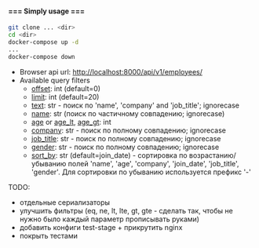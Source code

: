 #### === Simply usage ===

```bash
git clone ... <dir>
cd <dir>
docker-compose up -d
...
docker-compose down
```

- Browser api url: [http://localhost:8000/api/v1/employees/](http://localhost:8000/api/v1/employees/)
- Available query filters
    - [offset](http://localhost:8000/api/v1/employees/?offset=10): int (default=0)
    - [limit](http://localhost:8000/api/v1/employees/?limit=30): int (default=20)
    - [text](http://localhost:8000/api/v1/employees/?text=chester): str - поиск по 'name', 'company' and 'job_title'; ignorecase
    - [name](http://localhost:8000/api/v1/employees/?name=odge): str (поиск по частичному совпадению; ignorecase)
    - [age](http://localhost:8000/api/v1/employees/?age=21) or [age_lt](http://localhost:8000/api/v1/employees/?age_lt=22), [age_gt](http://localhost:8000/api/v1/employees/?age_gt=22): int
    - [company](http://localhost:8000/api/v1/employees/?company=google): str - поиск по полному совпадению; ignorecase
    - [job_title](http://localhost:8000/api/v1/employees/?job_title=director): str - поиск по полному совпадению; ignorecase
    - [gender](http://localhost:8000/api/v1/employees/?gender=male): str - поиск по полному совпадению; ignorecase
    - [sort_by](http://localhost:8000/api/v1/employees/?sort_by=-join_date): str (default=join_date) - сортировка по возрастанию/убыванию полей 'name', 'age', 'company', 'join_date', 'job_title', 'gender'. Для сортировки по убыванию используется префикс '-'

TODO:
- отдельные сериализаторы
- улучшить фильтры (eq, ne, lt, lte, gt, gte - сделать так, чтобы не нужно было каждый параметр прописывать руками)
- добавить конфиги test-stage + прикрутить nginx
- покрыть тестами

